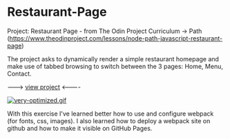 # Restaurant-Page

Project: Restaurant Page - from The Odin Project Curriculum -> Path (https://www.theodinproject.com/lessons/node-path-javascript-restaurant-page)

The project asks to dynamically render a simple restaurant homepage and make use of tabbed browsing to switch between the 3 pages: Home, Menu, Contact.

---> [view project](https://freefallrush.github.io/Restaurant-Page/) <----

[![very-optimized.gif](https://i.postimg.cc/PqmQPg3b/very-optimized.gif)](https://postimg.cc/06yw4Bqr)

With this exercise I've learned better how to use and configure webpack (for fonts, css, images). I also learned how to deploy a webpack site on github and how to make it visible on GitHub Pages.
